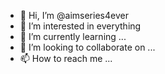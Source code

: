 - 👋 Hi, I’m @aimseries4ever
- 👀 I’m interested in everything
- 🌱 I’m currently learning ...
- 💞️ I’m looking to collaborate on ...
- 📫 How to reach me ...

<!---
aimseries4ever/aimseries4ever is a ✨ special ✨ repository because its `README.md` (this file) appears on your GitHub profile.
You can click the Preview link to take a look at your changes.
--->
